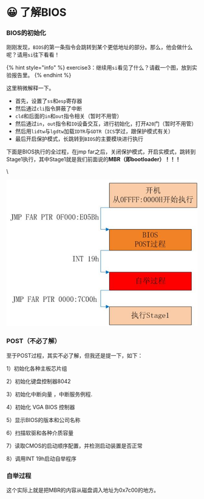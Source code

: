 # 😀 了解BIOS

### BIOS的初始化

刚刚发现，`BIOS`的第一条指令会跳转到某个更低地址的部分。那么，他会做什么呢？请用`si`往下看看！

{% hint style="info" %}
exercise3：继续用`si`看见了什么？请截一个图，放到实验报告里。
{% endhint %}

这里稍微解释一下。

* 首先，设置了`ss`和`esp`寄存器
* 然后通过`cli`指令屏蔽了中断
* `cld`和后面的`in`和`out`指令相关（暂时不用管）
* 然后通过`in`，`out`指令和`IO`设备交互，进行初始化，打开`A20`门（暂时不用管）
* 然后用`lidtw`与`lgdtw`加载`IDTR`与`GDTR`（`ICS`学过，跟保护模式有关）
* 最后开启保护模式，长跳转到`BIOS`的主要模块进行执行

下面是BIOS执行的全过程，在jmp far之后，关闭保护模式，开启实模式，跳转到Stage1执行，其中Stage1就是我们前面说的**MBR（即bootloader）！！！**

\


![](../../../.gitbook/assets/image4.png)

### POST（不必了解）

至于POST过程，其实不必了解，但我还是提一下，如下：

1）初始化各种主板芯片组

2）初始化键盘控制器8042

3）初始化中断向量 ，中断服务例程.

4）初始化 VGA BIOS 控制器

5）显示BIOS的版本和公司名称

6）扫描软驱和各种介质容量

7）读取CMOS的启动顺序配置，并检测启动装置是否正常

8）调用INT 19h启动自举程序

### 自举过程

这个实际上就是把MBR的内容从磁盘调入地址为0x7c00的地方。

